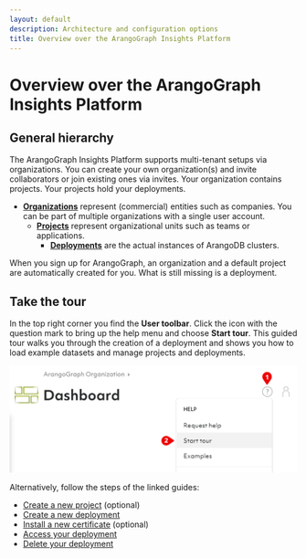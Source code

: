 ```yaml
---
layout: default
description: Architecture and configuration options
title: Overview over the ArangoGraph Insights Platform
---
```

# Overview over the ArangoGraph Insights Platform

## General hierarchy

The ArangoGraph Insights Platform supports multi-tenant setups via organizations.
You can create your own organization(s) and invite collaborators or join
existing ones via invites. Your organization contains projects.
Your projects hold your deployments.

- [**Organizations**](organizations.html)
  represent (commercial) entities such as companies.
  You can be part of multiple organizations with a single user account.
  - [**Projects**](projects.html)
    represent organizational units such as teams or applications.
    - [**Deployments**](deployments.html)
      are the actual instances of ArangoDB clusters.

When you sign up for ArangoGraph, an organization and a default project are
automatically created for you. What is still missing is a deployment.

## Take the tour

In the top right corner you find the __User toolbar__. Click the icon with the
question mark to bring up the help menu and choose __Start tour__. This guided
tour walks you through the creation of a deployment and shows you how to load
example datasets and manage projects and deployments.

![Start tour in menu](images/arangograph-tour-start.png)

Alternatively, follow the steps of the linked guides:
- [Create a new project](projects.html#how-to-create-a-new-project) (optional)
- [Create a new deployment](deployments.html#how-to-create-a-new-deployment)
- [Install a new certificate](projects.html#how-to-manage-certificates) (optional)
- [Access your deployment](deployments.html#how-to-access-your-deployment)
- [Delete your deployment](deployments.html#how-to-delete-a-deployment)

